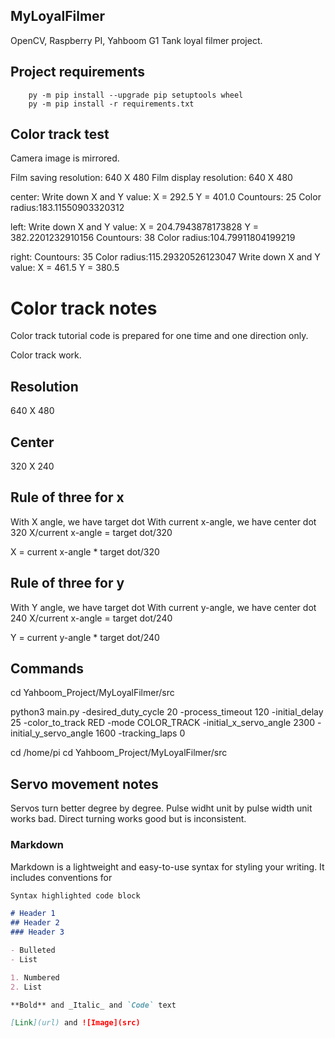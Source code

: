 ## MyLoyalFilmer
OpenCV, Raspberry PI, Yahboom G1 Tank loyal filmer project.

## Project requirements
```
    py -m pip install --upgrade pip setuptools wheel
    py -m pip install -r requirements.txt
```

## Color track test

Camera image is mirrored.

Film saving resolution: 640 X 480
Film display resolution: 640 X 480

center: Write down X and Y value: X = 292.5 Y = 401.0
Countours: 25
Color radius:183.11550903320312


left: Write down X and Y value: X = 204.7943878173828 Y = 382.2201232910156
Countours: 38
Color radius:104.79911804199219

right: 
Countours: 35
Color radius:115.29320526123047
Write down X and Y value: X = 461.5 Y = 380.5

# Color track notes

Color track tutorial code is prepared for one time and one direction only.

Color track work.

Resolution
----------
640 X 480

Center
------
320 X 240

Rule of three for x
-------------------

With X angle, we have target dot
With current x-angle, we have center dot 320
X/current x-angle = target dot/320

X = current x-angle * target dot/320

Rule of three for y
-------------------

With Y angle, we have target dot
With current y-angle, we have center dot 240
X/current x-angle = target dot/240

Y = current y-angle * target dot/240

## Commands

cd  Yahboom_Project/MyLoyalFilmer/src

python3 main.py -desired_duty_cycle 20 -process_timeout 120 -initial_delay 25 -color_to_track RED -mode COLOR_TRACK -initial_x_servo_angle 2300 -initial_y_servo_angle 1600 -tracking_laps 0


cd /home/pi
cd  Yahboom_Project/MyLoyalFilmer/src

## Servo movement notes

Servos turn better degree by degree. Pulse widht unit by pulse width unit works bad. Direct turning works good but is inconsistent.

### Markdown

Markdown is a lightweight and easy-to-use syntax for styling your writing. It includes conventions for

```markdown
Syntax highlighted code block

# Header 1
## Header 2
### Header 3

- Bulleted
- List

1. Numbered
2. List

**Bold** and _Italic_ and `Code` text

[Link](url) and ![Image](src)
```
